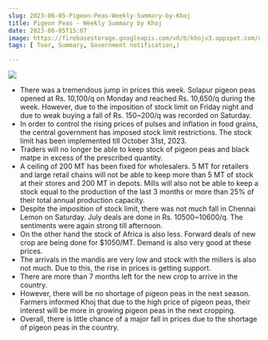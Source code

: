 ```yaml
---
slug: 2023-06-05-Pigeon-Peas-Weekly-Summary-by-Khoj
title: Pigeon Peas - Weekly Summary by Khoj 
date: 2023-06-05T15:07
image: https://firebasestorage.googleapis.com/v0/b/khojv3.appspot.com/o/posts%2FtLxgJhW25JznnCWqb1Yc%2FBI0NgY4c5a2kTTWyZ3Ah?alt=media&token=34210667-cbc0-4021-b96c-21e163c00acb
tags: [ Toor, Summary, Government notification,)

--- 
```


![](https://firebasestorage.googleapis.com/v0/b/khojv3.appspot.com/o/posts%2FtLxgJhW25JznnCWqb1Yc%2FBI0NgY4c5a2kTTWyZ3Ah?alt=media&token=34210667-cbc0-4021-b96c-21e163c00acb)
- There was a tremendous jump in prices this week. Solapur pigeon peas opened at Rs. 10,100/q on Monday and reached Rs. 10,650/q during the week. However, due to the imposition of stock limit on Friday night and due to weak buying a fall of Rs. 150~200/q was recorded on Saturday.
- In order to control the rising prices of pulses and inflation in food grains, the central government has imposed stock limit restrictions. The stock limit has been implemented till October 31st, 2023.
- Traders will no longer be able to keep stock of pigeon peas and black matpe in excess of the prescribed quantity.
- A ceiling of 200 MT has been fixed for wholesalers. 5 MT for retailers and large retail chains will not be able to keep more than 5 MT of stock at their stores and 200 MT in depots. Mills will also not be able to keep a stock equal to the production of the last 3 months or more than 25% of their total annual production capacity.
- Despite the imposition of stock limit, there was not much fall in Chennai Lemon on Saturday. July deals are done in Rs. 10500~10600/q. The sentiments were again strong till afternoon.
- On the other hand the stock of Africa is also less. Forward deals of new crop are being done for $1050/MT. Demand is also very good at these prices.
- The arrivals in the mandis are very low and stock with the millers is also not much. Due to this, the rise in prices is getting support.
- There are more than 7 months left for the new crop to arrive in the country. 
- However, there will be no shortage of pigeon peas in the next season. Farmers informed Khoj that due to the high price of pigeon peas, their interest will be more in growing pigeon peas in the next cropping.
- Overall, there is little chance of a major fall in prices due to the shortage of pigeon peas in the country.
